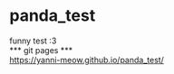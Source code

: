 # panda_test

funny test :3 <br />
*** git pages *** <br />
https://yanni-meow.github.io/panda_test/
